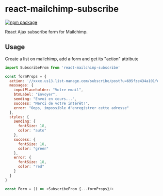 # react-mailchimp-subscribe

[![npm package][npm-badge]][npm]

React Ajax subscribe form for Mailchimp.

## Usage

Create a list on mailchimp, add a form and get its "action" attribute

```js
import SubscribeFrom from 'react-mailchimp-subscribe'

const formProps = {
  action: '//xxxx.us13.list-manage.com/subscribe/post?u=695fze434a101fd2a718afddde8&id=72al97ece5',
  messages: {
    inputPlaceholder: "Votre email",
    btnLabel: "Envoyer",
    sending: "Envoi en cours...",
    success: "Merci de votre intérêt!",
    error: "Oops, impossible d'enregistrer cette adresse"
  },
  styles: {
    sending: {
      fontSize: 18,
      color: "auto"
    },
    success: {
      fontSize: 18,
      color: "green"
    },
    error: {
      fontSize: 18,
      color: "red"
    }
  }
}

const Form = () => <SubscribeFrom {...formProps}/>

```


[npm-badge]: https://img.shields.io/npm/v/react-mailchimp-subscribe.png?style=flat-square
[npm]: https://www.npmjs.org/package/react-mailchimp-subscribe

